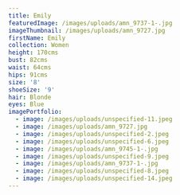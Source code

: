 ```yaml
---
title: Emily
featuredImage: /images/uploads/amn_9737-1-.jpg
imageThumbnail: /images/uploads/amn_9727.jpg
firstName: Emily
collection: Women
height: 170cms
bust: 82cms
waist: 64cms
hips: 91cms
size: '8'
shoeSize: '9'
hair: Blonde
eyes: Blue
imagePortfolio:
  - image: /images/uploads/unspecified-11.jpeg
  - image: /images/uploads/amn_9727.jpg
  - image: /images/uploads/unspecified-2.jpeg
  - image: /images/uploads/unspecified-6.jpeg
  - image: /images/uploads/amn_9745-1-.jpg
  - image: /images/uploads/unspecified-9.jpeg
  - image: /images/uploads/amn_9737-1-.jpg
  - image: /images/uploads/unspecified-8.jpeg
  - image: /images/uploads/unspecified-14.jpeg
---
```



